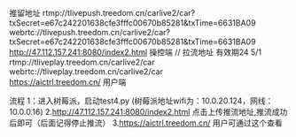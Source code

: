 

推留地址 
rtmp://tlivepush.treedom.cn/carlive2/car?txSecret=e67c242201638cfe3fffc00670b85281&txTime=6631BA09
webrtc://tlivepush.treedom.cn/carlive2/car?txSecret=e67c242201638cfe3fffc00670b85281&txTime=6631BA09
http://47.112.157.241:8080/index2.html
操控端
// 拉流地址 有效期24 5/1
rtmp://tliveplay.treedom.cn/carlive2/car
webrtc://tliveplay.treedom.cn/carlive2/car   
https://aictrl.treedom.cn/
用户端

流程
1：进入树莓派，启动test4.py
(树莓派地址wifi为：10.0.20.124，网线：10.0.0.16)
2.http://47.112.157.241:8080/index2.html 点击上传推流地址,推流成功后即可（后面记得停止推流）
3.https://aictrl.treedom.cn/ 用户可通过这个查看